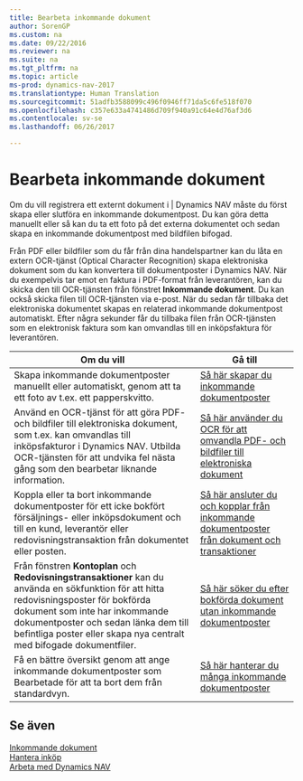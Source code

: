 ```yaml
---
title: Bearbeta inkommande dokument
author: SorenGP
ms.custom: na
ms.date: 09/22/2016
ms.reviewer: na
ms.suite: na
ms.tgt_pltfrm: na
ms.topic: article
ms-prod: dynamics-nav-2017
ms.translationtype: Human Translation
ms.sourcegitcommit: 51adfb3588099c496f0946ff71da5c6fe518f070
ms.openlocfilehash: c357e633a4741486d709f940a91c64e4d76af3d6
ms.contentlocale: sv-se
ms.lasthandoff: 06/26/2017

---
```


# <a name="process-incoming-documents"></a>Bearbeta inkommande dokument

Om du vill registrera ett externt dokument i | Dynamics NAV måste du först skapa eller slutföra en inkommande dokumentpost. Du kan göra detta manuellt eller så kan du ta ett foto på det externa dokumentet och sedan skapa en inkommande dokumentpost med bildfilen bifogad.

Från PDF eller bildfiler som du får från dina handelspartner kan du låta en extern OCR-tjänst (Optical Character Recognition) skapa elektroniska dokument som du kan konvertera till dokumentposter i Dynamics NAV. När du exempelvis tar emot en faktura i PDF-format från leverantören, kan du skicka den till OCR-tjänsten från fönstret **Inkommande dokument**. Du kan också skicka filen till OCR-tjänsten via e-post. När du sedan får tillbaka det elektroniska dokumentet skapas en relaterad inkommande dokumentpost automatiskt. Efter några sekunder får du tillbaka filen från OCR-tjänsten som en elektronisk faktura som kan omvandlas till en inköpsfaktura för leverantören.

|Om du vill     |Gå till                   |
|-------|----------------------|
|Skapa inkommande dokumentposter manuellt eller automatiskt, genom att ta ett foto av t.ex. ett papperskvitto.|[Så här skapar du inkommande dokumentposter](across-how-create-income-document-records.md)|
|Använd en OCR-tjänst för att göra PDF- och bildfiler till elektroniska dokument, som t.ex. kan omvandlas till inköpsfakturor i Dynamics NAV. Utbilda OCR-tjänsten för att undvika fel nästa gång som den bearbetar liknande information.|[Så här använder du OCR för att omvandla PDF- och bildfiler till elektroniska dokument](across-how-use-ocr-pdf-images-files.md)|
|Koppla eller ta bort inkommande dokumentposter för ett icke bokfört försäljnings- eller inköpsdokument och till en kund, leverantör eller redovisningstransaktion från dokumentet eller posten.|[Så här ansluter du och kopplar från inkommande dokumentposter från dokument och transaktioner](across-how-connect-disconnect-income-document-records.md)|
|Från fönstren **Kontoplan** och **Redovisningstransaktioner** kan du använda en sökfunktion för att hitta redovisningsposter för bokförda dokument som inte har inkommande dokumentposter och sedan länka dem till befintliga poster eller skapa nya centralt med bifogade dokumentfiler.|[Så här söker du efter bokförda dokument utan inkommande dokumentposter](across-how-find-posted-documents-without-income-document-records.md)|
|Få en bättre översikt genom att ange inkommande dokumentposter som Bearbetade för att ta bort dem från standardvyn.|[Så här hanterar du många inkommande dokumentposter](across-how-manage-many-income-document-records.md)|

## <a name="see-also"></a>Se även  
[Inkommande dokument](across-income-documents.md)  
[Hantera inköp](purchasing-manage-purchasing.md)  
[Arbeta med Dynamics NAV](ui-work-product.md)

